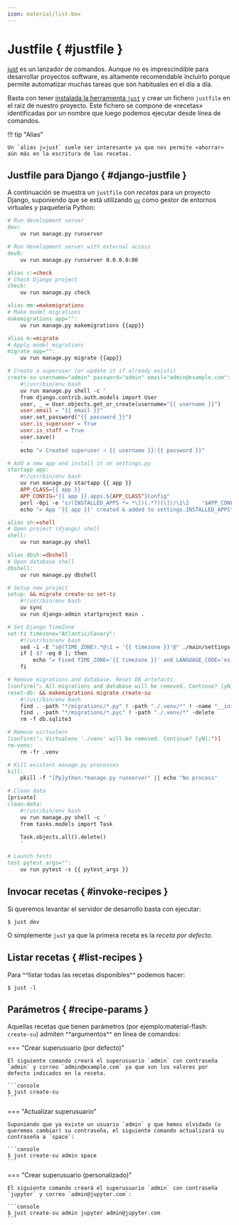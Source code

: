 ```yaml
---
icon: material/list-box
---
```


# Justfile { #justfile }

[just](https://github.com/casey/just) es un lanzador de comandos. Aunque no es imprescindible para desarrollar proyectos software, es altamente recomendable incluirlo porque permite automatizar muchas tareas que son habituales en el día a día.

Basta con tener [instalada la herramienta `just`](https://github.com/casey/just?tab=readme-ov-file#pre-built-binaries) y crear un fichero `justfile` en el raíz de nuestro proyecto. Este fichero se compone de «recetas» identificadas por un nombre que luego podemos ejecutar desde línea de comandos.

!!! tip "Alias"

    Un `alias j=just` suele ser interesante ya que nos permite «ahorrar» aún más en la escritura de las recetas.

## Justfile para Django { #django-justfile }

A continuación se muestra un `justfile` con _recetas_ para un proyecto Django, suponiendo que se está utilizando [`uv`](../../../core/devenv/real-context.md#uv) como gestor de entornos virtuales y paquetería Python:

```makefile title="justfile" linenums="1"
# Run development server
dev:
    uv run manage.py runserver

# Run development server with external access
dev0:
    uv run manage.py runserver 0.0.0.0:80

alias c:=check
# Check Django project
check:
    uv run manage.py check

alias mm:=makemigrations
# Make model migrations
makemigrations app="":
    uv run manage.py makemigrations {{app}}

alias m:=migrate
# Apply model migrations
migrate app="":
    uv run manage.py migrate {{app}}

# Create a superuser (or update it if already exists)
create-su username="admin" password="admin" email="admin@example.com":
    #!/usr/bin/env bash
    uv run manage.py shell -c '
    from django.contrib.auth.models import User
    user, _ = User.objects.get_or_create(username="{{ username }}")
    user.email = "{{ email }}"
    user.set_password("{{ password }}") 
    user.is_superuser = True
    user.is_staff = True
    user.save()
    ' 
    echo "✔ Created superuser → {{ username }}:{{ password }}"

# Add a new app and install it on settings.py
startapp app:
    #!/usr/bin/env bash
    uv run manage.py startapp {{ app }}
    APP_CLASS={{ app }}
    APP_CONFIG="{{ app }}.apps.${APP_CLASS^}Config"
    perl -0pi -e "s/(INSTALLED_APPS *= *\[)(.*?)(\])/\1\2    '$APP_CONFIG',\n\3/smg" ./main/settings.py
    echo "✔ App '{{ app }}' created & added to settings.INSTALLED_APPS"

alias sh:=shell
# Open project (django) shell
shell:
    uv run manage.py shell

alias dbsh:=dbshell
# Open database shell
dbshell:
    uv run manage.py dbshell

# Setup new project
setup: && migrate create-su set-tz
    #!/usr/bin/env bash
    uv sync
    uv run django-admin startproject main .

# Set Django TimeZone
set-tz timezone="Atlantic/Canary":
    #!/usr/bin/env bash
    sed -i -E "s@(TIME_ZONE).*@\1 = '{{ timezone }}'@" ./main/settings.py
    if [ $? -eq 0 ]; then
        echo "✔ Fixed TIME_ZONE='{{ timezone }}' and LANGUAGE_CODE='es-es'"
    fi

# Remove migrations and database. Reset DB artefacts.
[confirm("⚠️ All migrations and database will be removed. Continue? [yN]:")]
reset-db: && makemigrations migrate create-su
    #!/usr/bin/env bash
    find . -path "*/migrations/*.py" ! -path "./.venv/*" ! -name "__init__.py" -delete
    find . -path "*/migrations/*.pyc" ! -path "./.venv/*" -delete
    rm -f db.sqlite3

# Remove virtualenv
[confirm("⚠️ Virtualenv './venv' will be removed. Continue? [yN]:")]
rm-venv:
    rm -fr .venv

# Kill existent manage.py processes
kill:
    pkill -f "[Pp]ython.*manage.py runserver" || echo "No process"

# Clean data
[private]
clean-data:
    #!/usr/bin/env bash
    uv run manage.py shell -c '
    from tasks.models import Task

    Task.objects.all().delete()
    ' 

# Launch tests
test pytest_args="":
    uv run pytest -s {{ pytest_args }}
```

## Invocar recetas { #invoke-recipes }

Si queremos levantar el servidor de desarrollo basta con ejecutar:

```console
$ just dev
```

O simplemente `just` ya que la primera receta es la _receta por defecto_.

## Listar recetas { #list-recipes }

Para ^^listar todas las recetas disponibles^^ podemos hacer:

```console
$ just -l
```

## Parámetros { #recipe-params }

Aquellas recetas que tienen parámetros (por <span class="example">ejemplo:material-flash:</span> `create-su`) admiten ^^argumentos^^ en línea de comandos:

=== "Crear superusuario (por defecto)"

    El siguiente comando creará el superusuario `admin` con contraseña `admin` y correo `admin@example.com` ya que son los valores por defecto indicados en la receta.

    ```console
    $ just create-su
    ```

=== "Actualizar superusuario"

    Suponiendo que ya existe un usuario `admin` y que hemos olvidado (o queremos cambiar) su contraseña, el siguiente comando actualizará su contraseña a `space`:
    
    ```console
    $ just create-su admin space
    ```

=== "Crear superusuario (personalizado)"

    El siguiente comando creará el superusuario `admin` con contraseña `jupyter` y correo `admin@jupyter.com`:

    ```console
    $ just create-su admin jupyter admin@jupyter.com
    ```
